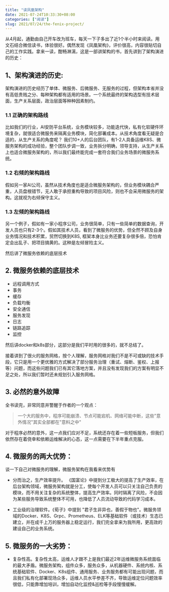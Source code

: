 ```yaml
---
title: "读凤凰架构"
date: 2021-07-24T10:33:30+08:00
categories: ["阅读"]
slug: 2021/07/24/the-fenix-project/
---
```


从4月起，通勤由自己开车改为班车，每天一下子多出了近1个半小时来阅读。用文石结合微信读书，体验很好。偶然发现《凤凰架构》，评价很高，内容很贴切自己的工作实践。拿来一读，酣畅淋漓，这是一部讲架构的书，首先讲到了架构演进的历史：

## 1、架构演进的历史:

架构演进的历史经历了单体、微服务、后微服务、无服务的过程，但架构本省并没有高低贵贱之分、每种架构都有适用的场景。一个系统最终的架构选型有技术层面，生产关系层面，政治层面等种种因素制约。

### 1.1 正确的架构路线
比如我们的行业，AI安防平台系统，业务模块较多，功能迭代快，私有化软硬件环境复杂，就很适合微服务来隔离业务模块，简化部署成本。从技术角度看无疑是合适的，从生产关系的角度呢？ 我们10+人的后台团队，有1-2人具备运维K8S、微服务架构的成功经验，整个团队步调一致，业务拆分明确，领导支持，从生产关系上也适合微服务架构的，所以我们最终能完成一套符合我们业务场景的微服务系统。

### 1.2 右倾的架构路线
假如另一家AI公司，虽然从技术角度也是适合微服务架构的，但业务模块耦合严重，人员盘根错节，无人敢于承担重构导致的项目风险，则也不会采用微服务的架构。这就视为右倾保守主义。

### 1.3 左倾的架构路线
另一个例子，假如有一家小程序公司，业务很简单，只有一些简单的数据查询，开发人员也只有2-3个。假如其技术人员，看到了微服务的优势，但全然不顾及自身业务情况和技术积累，贸然切换到K8S, 框架本身比业务还要复杂很多倍，恐怕肯定会出乱子、把项目搞黄的。这种是左倾冒险主义。

然后讲了微服务依赖的底层技术

## 2. 微服务依赖的底层技术

* 远程调用方式
* 事务
* 缓存
* 负载均衡
* 安全通信
* 服务发现
* 日志
* 链路追踪
* 监控

然后讲docker和k8s部分，这部分是我们平时用的很多的，就不总结了。

接着讲到了很火的服务网格，按个人理解，服务网格对我们不是不可或缺的技术手段，它只是用一个更优雅的方式解决了部分服务治理（重试、熔断、鉴权、上报等）问题，而这些问题我们已有其它落地方案，并且没有发现我们的方案有明显不足之处，所以我们暂时还未规划引入服务网格。

## 3. 必然的意外故障
全书读完，非常同意并警醒于作者的一个观点：

> 一个大的服务中，程序可能崩溃、节点可能宕机、网络可能中断，这些"意外情况"其实全部都在"意料之中"

对于程序必然的意外，这一点我们应对不足，系统还存在着一些短板服务，但我们依然存在着侥幸和依赖运维解决的心态，这一点需要在下半年重点克服。


## 4. 微服务的两大优势：

谈一下自己对微服务的理解，微服务架构在我看来优势有

* 分而治之，生产效率提升。
  《国富论》中提到分工极大的提高了生产效率，在后台架构领域，微服务架构就是分工，使每个开发人员可以只关注自己负责的模块，而不用关注复杂的系统整体，提高生产效率。同时隔离了风险，不会因为某些服务导致系统整体不可用，也降低了人员流动导致的代码学习成本。

* 工业级的治理软件。《荀子》中提到 "君子生非异也，善假于物也"。微服务领域的Docker、K8S、Grpc、Prometheus、ELK等基础软件（或技术）生态已建立，并在成千上万的服务器上稳定运行，我们完全拿来为我所用，更高效的建设自己的业务系统。

## 5. 微服务的一大劣势：

* 复杂性高。复杂性太高，运维人才跟不上是我们最近2年运维微服务系统面临的最大矛盾。微服务架构，组件众多，服务众多，从机器硬件、系统内核、系统基础软件、Docker、K8s组件、通用服务、业务服务都有可能出现问题，而且我们私有化部署现场众多，运维人员水平参差不齐，导致运维定位问题效率很低，只能靠增加培训，增加自动化监控&巡检等手段慢慢缓解。